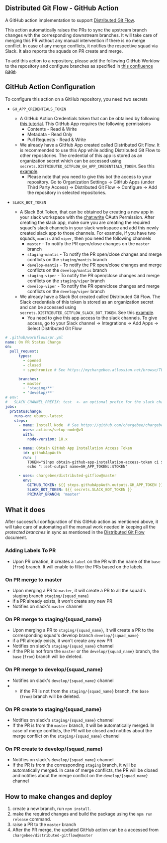 ## Distributed Git Flow - GitHub Action

A GitHub action implementation to support [Distributed Git Flow](docs/distributed-gitflow.md). 

This action automatically raises the PRs to sync the upstream branch changes with the corresponding downstream branches. It will take care of merging this PR without any 
manual intervention if there is no merge conflict. In case of any merge conflicts, it notifies the respective squad via Slack. It also reports the squads on PR create and merge.

To add this action to a repository, please add the following GitHub Worklow to the repository and configure branches as specified in [this confluence page](https://mychargebee.atlassian.net/wiki/spaces/~936350833/pages/2855272524/Distributed+Git+Flow+-+New+SQUAD+onboarding+checklist).


## GitHub Action Configuration

To configure this action on a GitHub repository, you need two secrets

* `GH_APP_CREDENTIALS_TOKEN`
  - A GitHub Action Credentials token that can be obtained by following [this tutorial](https://dev.to/dtinth/authenticating-as-a-github-app-in-a-github-actions-workflow-27co). This GitHub App requires the following permissions
    - Contents - Read & Write
    - Metadata - Read Only
    - Pull Requests - Read & Write
  - We already have a GitHub App created called Distributed Git Flow. It is recommended to use this App while adding Distributed Git Flow to other repositories. The credential of this app is stored as an organization secret which can be accessed using `secrets.DISTRIBUTED_GITFLOW_GH_APP_CREDENTIALS_TOKEN`. See this [example](https://github.com/chargebee/chargebee-integration/blob/master/.github/workflows/pr.yml#L27).
    - Please note that you need to give this bot the access to your repository. Go to Organization Settings &#8594; GitHub Apps (under Third Party Access) &#8594; Distributed Git Flow &#8594; Configure &#8594; Add the repository in selected repositories.

* `SLACK_BOT_TOKEN`
  - A Slack Bot Token, that can be obtained by creating a new app in your slack workspace with the [chat:write](https://api.slack.com/scopes/chat:write) OAuth Permission. After creating the slack app, make sure you are creating the required squad's slack channels in your slack workspace and add this newly created slack app to those channels. For example, if you have two squads, `mantis` and `viper`, then you need the following channels
      - `master` - To notify the PR open/close changes on the `master` branch
      - `staging-mantis` - To notify the PR open/close changes and merge conflicts on the `staging/mantis` branch
      - `develop-mantis` - To notify the PR open/close changes and merge conflicts on the `develop/mantis` branch
      - `staging-viper` - To notify the PR open/close changes and merge conflicts on the `staging/viper` branch
      - `develop-viper` - To notify the PR open/close changes and merge conflicts on the `develop/viper` branch
  - We already have a Slack Bot created called Distributed Git Flow. The Slack credentials of this token is stored as an organization secret and can be accessed using `secrets.DISTRIBUTED_GITFLOW_SLACK_BOT_TOKEN`. See this [example](https://github.com/chargebee/chargebee-integration/blob/master/.github/workflows/pr.yml#L32).
    - You need to give this app access to the slack channels. To give access, go to your Slack channel &#8594; Integrations &#8594; Add Apps &#8594; Select Distributed Git Flow  

```yaml
# .github/workflows/pr.yml
name: On PR Status Change
on:
  pull_request:
      types:
        - opened
        - closed
        - synchronize # See https://mychargebee.atlassian.net/browse/TECHINT-498

      branches:  
        - master  
        - 'staging/**'
        - 'develop/**'
# env:
#   SLACK_CHANNEL_PREFIX: test  <- an optional prefix for the slack channel names. Eg. test-staging-mantis, test-develop-viper
jobs:
  prStatusChange:
    runs-on: ubuntu-latest
    steps:
      - name: Install Node  # See https://github.com/chargebee/chargebee-app/pull/37468
        uses: actions/setup-node@v3
        with:
          node-version: 18.x

      - name: Obtain GitHub App Installation Access Token
        id: githubAppAuth
        run: |
          TOKEN="$(npx obtain-github-app-installation-access-token ci ${{ secrets.GH_APP_CREDENTIALS_TOKEN }})"
          echo "::set-output name=GH_APP_TOKEN::$TOKEN"

      - uses: chargebee/distributed-gitflow@master
        env:
          GITHUB_TOKEN: ${{ steps.githubAppAuth.outputs.GH_APP_TOKEN }}
          SLACK_BOT_TOKEN: ${{ secrets.SLACK_BOT_TOKEN }}
          PRIMARY_BRANCH: 'master'
```

## What it does

After successful configuration of this GitHub action as mentioned above, it will take care of automating all the manual work needed in keeping all the *protected branches* in sync as mentioned in the [Distributed Git Flow](docs/distributed-gitflow.md) document.

### Adding Labels To PR
- Upon PR creation, it creates a `label` on the PR with the name of the `base` (`from`) branch. It will enable to filter the PRs based on the labels.  

### On PR merge to master
- Upon merging a PR to `master`, it will create a PR to all the squad's staging branch `staging/{squad_name}`
- if a PR already exists, it won't create any new PR
- Notifies on slack's `master` channel

### On PR merge to staging/{squad_name}
- Upon merging a PR to `staging/{squad_name}`, it will create a PR to the corresponding squad's develop branch `develop/{squad_name}`
- if a PR already exists, it won't create any new PR
- Notifies on slack's `staging/{squad_name}` channel
- if the PR is not from the `master` or the `develop/{squad_name}` branch, the `base` (`from`) branch will be deleted.

### On PR merge to develop/{squad_name}
- Notifies on slack's `develop/{squad_name}` channel
- - if the PR is not from the `staging/{squad_name}` branch, the `base` (`from`) branch will be deleted.

### On PR create to staging/{squad_name}
- Notifies on slack's `staging/{squad_name}` channel
- If the PR is from the `master` branch, it will be automatically merged. In case of merge conflicts, the PR will be closed and notifies about the merge conflict on the `staging/{squad_name}` channel

### On PR create to develop/{squad_name}
- Notifies on slack's `develop/{squad_name}` channel
- If the PR is from the corresponding `staging` branch, it will be automatically merged. In case of merge conflicts, the PR will be closed and notifies about the merge conflict on the `develop/{squad_name}` channel


## How to make changes and deploy
1. create a new branch, run `npm install`.
2. make the required changes and build the package using the `npm run release` command.
3. raise a PR to the `master` branch
4. After the PR merge, the updated GitHub action can be a accessed from `chargebee/distributed-gitflow@master` 
